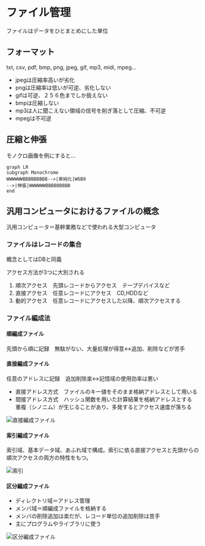 # ファイル管理

ファイルはデータをひとまとめにした単位

## フォーマット

txt, csv, pdf, bmp, png, jpeg, gif, mp3, midi, mpeg...

- jpegは圧縮率高いが劣化
- pngは圧縮率は低いが可逆、劣化しない
- gifは可逆、２５６色までしか扱えない
- bmpは圧縮しない
- mp3は人に聞こえない領域の信号を削ぎ落として圧縮、不可逆
- mpegは不可逆

## 圧縮と伸張

モノクロ画像を例にすると…

```mermaid
graph LR
subgraph Monochrome
WWWWWWBBBBBBBBB-->|単純化|W6B9
-->|伸張|WWWWWWBBBBBBBBB
end
```

## 汎用コンピュータにおけるファイルの概念

汎用コンピュータ＝基幹業務などで使われる大型コンピュータ

### ファイルはレコードの集合

概念としてはDBと同義

アクセス方法が3つに大別される

1. 順次アクセス　先頭レコードからアクセス　テープデバイスなど
2. 直接アクセス　任意レコードにアクセス　CD,HDDなど
3. 動的アクセス　任意レコードにアクセスした以降、順次アクセスする

### ファイル編成法

#### 順編成ファイル

  先頭から順に記録　無駄がない、大量処理が得意<->追加、削除などが苦手

#### 直接編成ファイル

任意のアドレスに記録　追加削除楽<->記憶域の使用効率は悪い

- 直接アドレス方式　ファイルのキー値をそのまま格納アドレスとして用いる
- 間接アドレス方式　ハッシュ関数を用いた計算結果を格納アドレスとする　重複（シノニム）が生じることがあり、多発するとアクセス速度が落ちる

![直接編成ファイル](https://www.it-shikaku.jp/kougi/e/image5.jpg)

#### 索引編成ファイル

索引域、基本データ域、あふれ域で構成。索引に依る直接アクセスと先頭からの順次アクセスの両方の特性をもつ。

![索引](https://www.it-shikaku.jp/kougi/e/FE2000F_44_a4.gif)

#### 区分編成ファイル

- ディレクトリ域＝アドレス管理
- メンバ域＝順編成ファイルを格納する
- メンバの削除追加は楽だが、レコード単位の追加削除は苦手
- 主にプログラムやライブラリに使う

![区分編成ファイル](https://lh3.googleusercontent.com/proxy/tgn1Oc1ts_hhhb-eBa83_Ege7hBHssVEe1U2FChJW5NUX1ZXwUqeyRAzE6xdUosV24Ahudecpys7hpupcwx8vPjNg49LDszYexxP)
